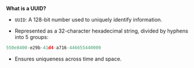 **What is a UUID?**

- `UUID`: A 128-bit number used to uniquely identify information.

- Represented as a 32-character hexadecimal string, divided by hyphens into 5 groups:
```python
550e8400-e29b-41d4-a716-446655440000
```
- Ensures uniqueness across time and space.